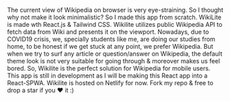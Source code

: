 The current view of Wikipedia on browser is very eye-straining. So I thought why not make it look minimalistic?
So I made this app from scratch. WikiLite is made wth React.js & Tailwind CSS. Wikilite utilizes public Wikipedia API to fetch data from Wiki and presents it on the viewport. Nowadays, due to COVID19 crisis, we, specially students like me, are doing our studies from home, to be honest if we get stuck at any point, we prefer Wikipedia. But when we try to surf any article or question/answer on Wikipedia, the default theme look is not very suitable for going through & moreover makes us feel bored. So, Wikilite is the perfect solution for Wikipedia for mobile users. This app is still in development as I will be making this React app into a React-SPWA. Wikilite is hosted on Netlify for now. Fork my repo & free to drop a star if you ❤️ it :)

